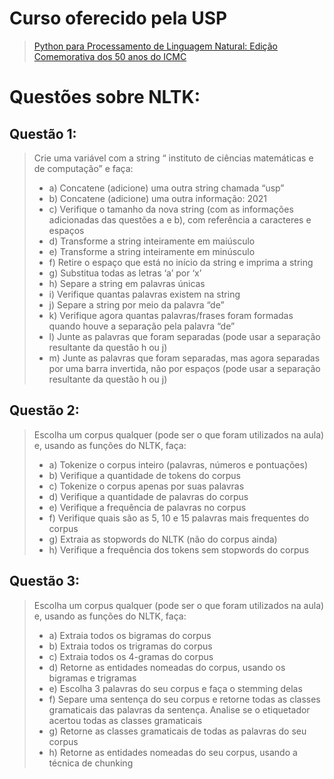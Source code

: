 # Curso oferecido pela USP

> [Python para Processamento de Linguagem Natural: Edição Comemorativa dos 50 anos do ICMC](https://cursosextensao.usp.br/course/view.php?id=2721)

# Questões sobre NLTK:

## Questão 1:

> Crie uma variável com a string “ instituto de ciências matemáticas e de computação” e faça:
> * a) Concatene (adicione) uma outra string chamada “usp”
> * b) Concatene (adicione) uma outra informação: 2021
> * c) Verifique o tamanho da nova string (com as informações adicionadas das questões a e b), com referência a caracteres e espaços
> * d) Transforme a string inteiramente em maiúsculo
> * e) Transforme a string inteiramente em minúsculo
> * f) Retire o espaço que está no início da string e imprima a string
> * g) Substitua todas as letras ‘a’ por ‘x’
> * h) Separe a string em palavras únicas
> * i) Verifique quantas palavras existem na string
> * j) Separe a string por meio da palavra “de”
> * k) Verifique agora quantas palavras/frases foram formadas quando houve a separação pela palavra “de”
> * l) Junte as palavras que foram separadas (pode usar a separação resultante da questão h ou j)
> * m) Junte as palavras que foram separadas, mas agora separadas por uma barra invertida, não por espaços (pode usar a separação resultante da questão h ou j)

## Questão 2:

> Escolha um corpus qualquer (pode ser o que foram utilizados na aula) e, usando as funções do NLTK, faça:
> * a) Tokenize o corpus inteiro (palavras, números e pontuações)
> * b) Verifique a quantidade de tokens do corpus
> * c) Tokenize o corpus apenas por suas palavras
> * d) Verifique a quantidade de palavras do corpus
> * e) Verifique a frequência de palavras no corpus
> * f) Verifique quais são as 5, 10 e 15 palavras mais frequentes do corpus
> * g) Extraia as stopwords do NLTK (não do corpus ainda)
> * h) Verifique a frequência dos tokens sem stopwords do corpus

## Questão 3:

> Escolha um corpus qualquer (pode ser o que foram utilizados na aula) e, usando as funções do NLTK, faça:
> * a) Extraia todos os bigramas do corpus
> * b) Extraia todos os trigramas do corpus
> * c) Extraia todos os 4-gramas do corpus
> * d) Retorne as entidades nomeadas do corpus, usando os bigramas e trigramas
> * e) Escolha 3 palavras do seu corpus e faça o stemming delas
> * f) Separe uma sentença do seu corpus e retorne todas as classes gramaticais das palavras da sentença. Analise se o etiquetador acertou todas as classes gramaticais
> * g) Retorne as classes gramaticais de todas as palavras do seu corpus
> * h) Retorne as entidades nomeadas do seu corpus, usando a técnica de chunking
